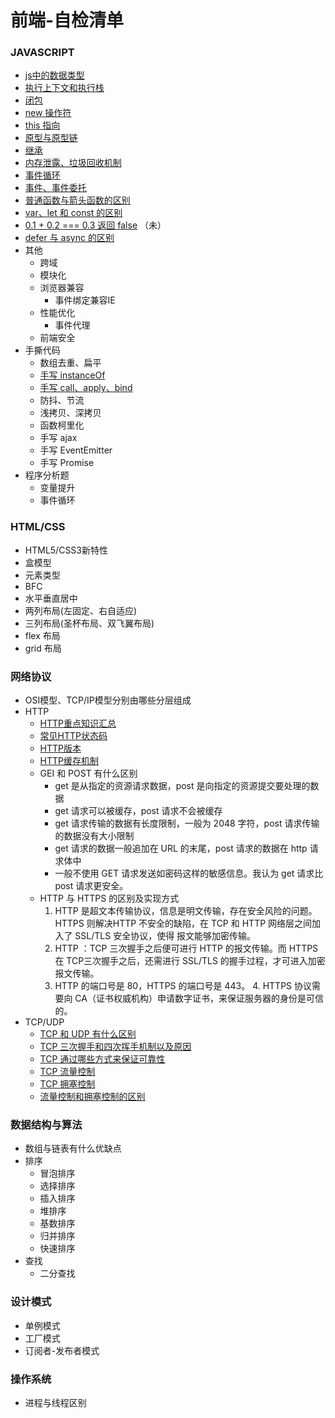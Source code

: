 # 前端-自检清单

### JAVASCRIPT
- [js中的数据类型](./JAVASCRIPT/js中的数据类型.md)
- [执行上下文和执行栈](./JAVASCRIPT/执行上下文和执行栈.md)
- [闭包](./JAVASCRIPT/闭包.md)
- [new 操作符](./JAVASCRIPT/new操作符.md)
- [this 指向](./JAVASCRIPT/this指向.md)
- [原型与原型链](./JAVASCRIPT/原型与原型链.md)
- [继承](./JAVASCRIPT/继承.md)
- [内存泄露、垃圾回收机制](./JAVASCRIPT/内存泄露、垃圾回收机制.md)
- [事件循环](./JAVASCRIPT/EventLoop.md)
- [事件、事件委托](./JAVASCRIPT/事件、事件委托.md)
- [普通函数与箭头函数的区别](./JAVASCRIPT/普通函数与箭头函数的区别.md)
- [var、let 和 const 的区别](./JAVASCRIPT/var、let、const的区别.md)
- [0.1 + 0.2 === 0.3 返回 false](./JAVASCRIPT/0.1+0.2===0.3返回false.md) （未）
- [defer 与 async 的区别](./JAVASCRIPT/defer与async的区别.md)
- 其他
  - 跨域
  - 模块化
  - 浏览器兼容
    - 事件绑定兼容IE
  - 性能优化
    - 事件代理
  - 前端安全
- 手撕代码 
  - 数组去重、扁平
  - [手写 instanceOf](./JAVASCRIPT/手写instanceof.md)
  - [手写 call、apply、bind](./JAVASCRIPT/call、apply、bind.md)
  - 防抖、节流
  - 浅拷贝、深拷贝
  - 函数柯里化
  - 手写 ajax
  - 手写 EventEmitter
  - 手写 Promise
- 程序分析题
  - 变量提升
  - 事件循环
### HTML/CSS
- HTML5/CSS3新特性
- 盒模型
- 元素类型
- BFC
- 水平垂直居中
- 两列布局(左固定、右自适应)
- 三列布局(圣杯布局、双飞翼布局)
- flex 布局
- grid 布局
### 网络协议
- OSI模型、TCP/IP模型分别由哪些分层组成
- HTTP
  - [HTTP重点知识汇总](https://www.nowcoder.com/discuss/634359?channel=-1&source_id=profile_follow_post_nctrack)
  - [常见HTTP状态码](./网络协议/HTTP状态码.md)
  - [HTTP版本](./网络协议/HTTP版本.md)
  - [HTTP缓存机制](./网络协议/HTTP缓存.md)
  - GEI 和 POST 有什么区别
    - get 是从指定的资源请求数据，post 是向指定的资源提交要处理的数据
    - get 请求可以被缓存，post 请求不会被缓存
    - get 请求传输的数据有长度限制，一般为 2048 字符，post 请求传输的数据没有大小限制
    - get 请求的数据一般追加在 URL 的末尾，post 请求的数据在 http 请求体中
    - 一般不使用 GET 请求发送如密码这样的敏感信息。我认为 get 请求比 post 请求更安全。
  - HTTP 与 HTTPS 的区别及实现方式
    1. HTTP 是超文本传输协议，信息是明文传输，存在安全风险的问题。HTTPS 则解决HTTP 不安全的缺陷，在 TCP 和 HTTP 网络层之间加入了 SSL/TLS 安全协议，使得
    报文能够加密传输。
    2. HTTP ：TCP 三次握手之后便可进行 HTTP 的报文传输。而 HTTPS 在 TCP三次握手之后，还需进行 SSL/TLS 的握手过程，才可进入加密报文传输。
    3. HTTP 的端口号是 80，HTTPS 的端口号是 443。 4. HTTPS 协议需要向 CA（证书权威机构）申请数字证书，来保证服务器的身份是可信的。
- TCP/UDP
  - [TCP 和 UDP 有什么区别](./网络协议/TCP和UDP有什么区别.md)
  - [TCP 三次握手和四次挥手机制以及原因](./网络协议/TCP三次握手和四次挥手机制以及原因.md)
  - [TCP 通过哪些方式来保证可靠性](./网络协议/TCP如何保证可靠性.md)
  - [TCP 流量控制](./网络协议/TCP流量控制.md)
  - [TCP 拥塞控制](./网络协议/TCP拥塞控制.md)
  - [流量控制和拥塞控制的区别](./网络协议/流量控制和拥塞控制的区别.md)
### 数据结构与算法
- 数组与链表有什么优缺点
- 排序
  - 冒泡排序
  - 选择排序
  - 插入排序
  - 堆排序
  - 基数排序
  - 归并排序
  - 快速排序
- 查找
  - 二分查找
### 设计模式
- 单例模式
- 工厂模式
- 订阅者-发布者模式
### 操作系统
- 进程与线程区别
